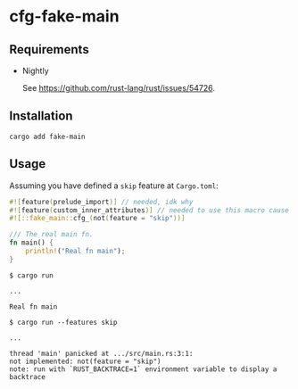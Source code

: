 # cfg-fake-main

## Requirements

- Nightly

  See <https://github.com/rust-lang/rust/issues/54726>.

## Installation

```shell
cargo add fake-main
```

## Usage

Assuming you have defined a `skip` feature at `Cargo.toml`:

```rust
#![feature(prelude_import)] // needed, idk why
#![feature(custom_inner_attributes)] // needed to use this macro cause it is a nightly feature
#![::fake_main::cfg_(not(feature = "skip"))]

/// The real main fn.
fn main() {
    println!("Real fn main");
}
```

```shell
$ cargo run

...

Real fn main
```

```shell
$ cargo run --features skip

...

thread 'main' panicked at .../src/main.rs:3:1:
not implemented: not(feature = "skip")
note: run with `RUST_BACKTRACE=1` environment variable to display a backtrace
```
